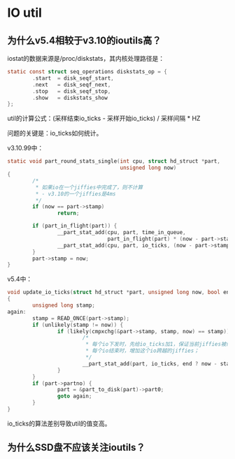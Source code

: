 # IO util

## 为什么v5.4相较于v3.10的ioutils高？

iostat的数据来源是/proc/diskstats，其内核处理路径是：

```c
static const struct seq_operations diskstats_op = {
        .start  = disk_seqf_start,
        .next   = disk_seqf_next,
        .stop   = disk_seqf_stop,
        .show   = diskstats_show
};
```

util的计算公式：(采样结束io_ticks - 采样开始io_ticks) / 采样间隔 * HZ

问题的关键是：io_ticks如何统计。

v3.10.99中：

```c
static void part_round_stats_single(int cpu, struct hd_struct *part,
                                    unsigned long now) 
{
        /*
         * 如果io在一个jiffies中完成了，则不计算
         * - v3.10的一个jiffies是4ms
         */
        if (now == part->stamp)
                return;

        if (part_in_flight(part)) {
                __part_stat_add(cpu, part, time_in_queue,
                                part_in_flight(part) * (now - part->stamp));
                __part_stat_add(cpu, part, io_ticks, (now - part->stamp));
        }
        part->stamp = now; 
}
```

v5.4中：

```c
void update_io_ticks(struct hd_struct *part, unsigned long now, bool end)
{
        unsigned long stamp;
again:
        stamp = READ_ONCE(part->stamp);
        if (unlikely(stamp != now)) {
                if (likely(cmpxchg(&part->stamp, stamp, now) == stamp)) {
                        /*
                         * 每个io下发时，先给io_ticks加1，保证当前jiffies被统计；
                         * 每个io结束时，增加这个io跨越的jiffies；
                         */
                        __part_stat_add(part, io_ticks, end ? now - stamp : 1);
                }
        }
        if (part->partno) {
                part = &part_to_disk(part)->part0;
                goto again;
        }
}
```

io_ticks的算法差别导致util的值变高。

## 为什么SSD盘不应该关注ioutils？
